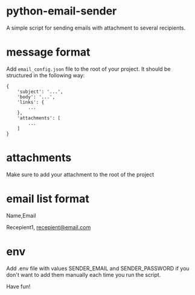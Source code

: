 # python-email-sender
A simple script for sending emails with attachment to several recipients.

# message format
Add `email_config.json` file to the root of your project. It should be structured in the following way:
```
{
    'subject': '...',
    'body': '...',
    'links': {
        ...
    },
    'attachments': [
        ...
    ]
}
```

# attachments
Make sure to add your attachment to the root of the project

# email list format
Name,Email

Recepient1, recepient@email.com

# env
Add .env file with values SENDER_EMAIL and SENDER_PASSWORD if you don't want to add them manually each time you run the script.

Have fun!